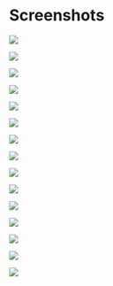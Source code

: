 
# Screenshots

![](img/Capture_20240319.PNG)

![](img/Capture_20240319B.PNG)

![](img/Capture_20240319C.PNG)

![](img/Capture_20240319D.PNG)

![](img/Capture_20240319E.PNG)

![](img/Capture_20240319F.PNG)

![](img/Capture_20240319G.PNG)

![](img/Capture_20240319H.PNG)

![](img/Capture_20240319I.PNG)

![](img/Capture_20240319J.PNG)

![](img/Capture_20240319K.PNG)

![](img/Capture_20240319L.PNG)

![](img/Capture_20240319M.PNG)

![](img/Capture_20240319N.PNG)

![](img/Capture_20240319O.PNG)

